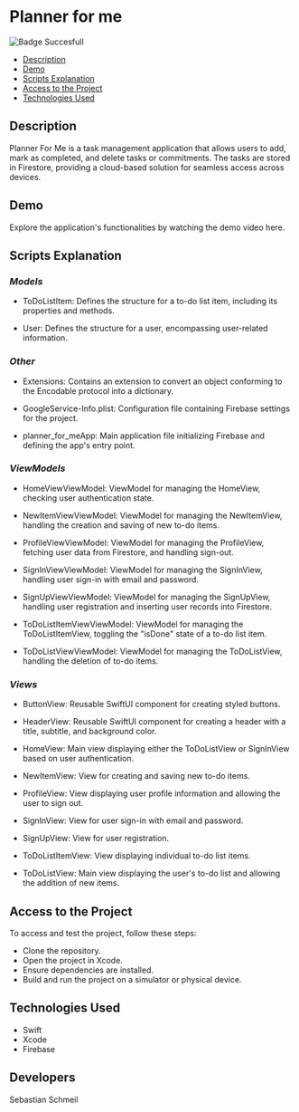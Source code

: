 # **Planner for me**

![Badge Succesfull](https://img.shields.io/badge/STATUS-FINALIZED-green)

- [Description](#description)
- [Demo](#demo)
- [Scripts Explanation](#scripts-explanation)
- [Access to the Project](#access-to-the-project)
- [Technologies Used](#technologies-used)

## Description
Planner For Me is a task management application that allows users to add, mark as completed, and delete tasks or commitments. The tasks are stored in Firestore, providing a cloud-based solution for seamless access across devices.

## Demo
Explore the application's functionalities by watching the demo video here.

## Scripts Explanation
### ***Models***
* ToDoListItem: Defines the structure for a to-do list item, including its properties and methods.

* User: Defines the structure for a user, encompassing user-related information.

### ***Other***
* Extensions: Contains an extension to convert an object conforming to the Encodable protocol into a dictionary.

* GoogleService-Info.plist: Configuration file containing Firebase settings for the project.

* planner_for_meApp: Main application file initializing Firebase and defining the app's entry point.

### ***ViewModels***
* HomeViewViewModel: ViewModel for managing the HomeView, checking user authentication state.

* NewItemViewViewModel: ViewModel for managing the NewItemView, handling the creation and saving of new to-do items.

* ProfileViewViewModel: ViewModel for managing the ProfileView, fetching user data from Firestore, and handling sign-out.

* SignInViewViewModel: ViewModel for managing the SignInView, handling user sign-in with email and password.

* SignUpViewViewModel: ViewModel for managing the SignUpView, handling user registration and inserting user records into Firestore.

* ToDoListItemViewViewModel: ViewModel for managing the ToDoListItemView, toggling the "isDone" state of a to-do list item.

* ToDoListViewViewModel: ViewModel for managing the ToDoListView, handling the deletion of to-do items.

### ***Views***
* ButtonView: Reusable SwiftUI component for creating styled buttons.

* HeaderView: Reusable SwiftUI component for creating a header with a title, subtitle, and background color.

* HomeView: Main view displaying either the ToDoListView or SignInView based on user authentication.

* NewItemView: View for creating and saving new to-do items.

* ProfileView: View displaying user profile information and allowing the user to sign out.

* SignInView: View for user sign-in with email and password.

* SignUpView: View for user registration.

* ToDoListItemView: View displaying individual to-do list items.

* ToDoListView: Main view displaying the user's to-do list and allowing the addition of new items.

## Access to the Project

To access and test the project, follow these steps:

* Clone the repository.
* Open the project in Xcode.
* Ensure dependencies are installed.
* Build and run the project on a simulator or physical device.

## Technologies Used
+ Swift
+ Xcode
+ Firebase

## Developers
Sebastian Schmeil
